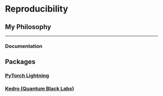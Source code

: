 # Reproducibility

## My Philosophy


---

### Documentation


## Packages

### [PyTorch Lightning]()

### [Kedro (Quantum Black Labs)](https://kedro.readthedocs.io/en/stable/)





